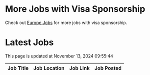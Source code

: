 # More Jobs with Visa Sponsorship

Check out [Europe Jobs](https://github.com/sureshparimi/europejobs#latest-jobs) for more jobs with visa sponsorship.

# Latest Jobs

This page is updated at November 13, 2024 09:55:44

| Job Title | Job Location | Job Link | Job Posted |
| --- | --- | --- | --- |
